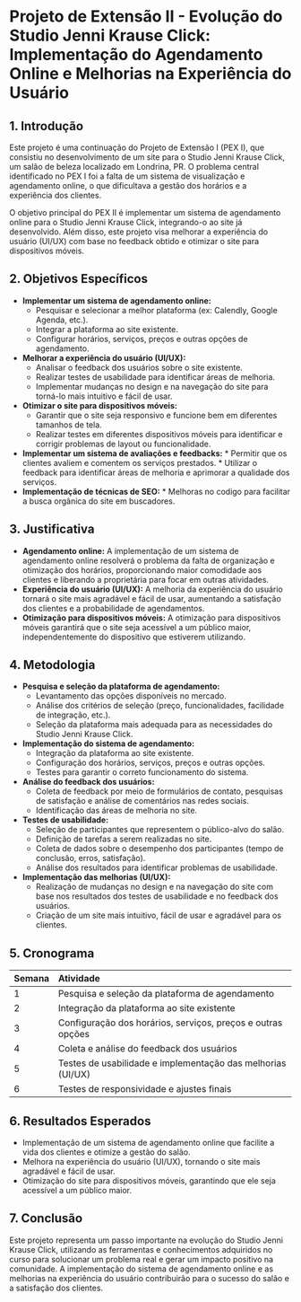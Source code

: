 # Projeto de Extensão II - Evolução do Studio Jenni Krause Click: Implementação do Agendamento Online e Melhorias na Experiência do Usuário

## 1. Introdução

Este projeto é uma continuação do Projeto de Extensão I (PEX I), que consistiu no desenvolvimento de um site para o Studio Jenni Krause Click, um salão de beleza localizado em Londrina, PR. O problema central identificado no PEX I foi a falta de um sistema de visualização e agendamento online, o que dificultava a gestão dos horários e a experiência dos clientes.

O objetivo principal do PEX II é implementar um sistema de agendamento online para o Studio Jenni Krause Click, integrando-o ao site já desenvolvido. Além disso, este projeto visa melhorar a experiência do usuário (UI/UX) com base no feedback obtido e otimizar o site para dispositivos móveis.

## 2. Objetivos Específicos

*   **Implementar um sistema de agendamento online:**
    *   Pesquisar e selecionar a melhor plataforma (ex: Calendly, Google Agenda, etc.).
    *   Integrar a plataforma ao site existente.
    *   Configurar horários, serviços, preços e outras opções de agendamento.
*   **Melhorar a experiência do usuário (UI/UX):**
    *   Analisar o feedback dos usuários sobre o site existente.
    *   Realizar testes de usabilidade para identificar áreas de melhoria.
    *   Implementar mudanças no design e na navegação do site para torná-lo mais intuitivo e fácil de usar.
*   **Otimizar o site para dispositivos móveis:**
    *   Garantir que o site seja responsivo e funcione bem em diferentes tamanhos de tela.
    *   Realizar testes em diferentes dispositivos móveis para identificar e corrigir problemas de layout ou funcionalidade.
*  **Implementar um sistema de avaliações e feedbacks:**
        * Permitir que os clientes avaliem e comentem os serviços prestados.
        * Utilizar o feedback para identificar áreas de melhoria e aprimorar a qualidade dos serviços.
*   **Implementação de técnicas de SEO:**
        * Melhoras no codigo para facilitar a busca orgânica do site em buscadores.

## 3. Justificativa

*   **Agendamento online:** A implementação de um sistema de agendamento online resolverá o problema da falta de organização e otimização dos horários, proporcionando maior comodidade aos clientes e liberando a proprietária para focar em outras atividades.
*   **Experiência do usuário (UI/UX):** A melhoria da experiência do usuário tornará o site mais agradável e fácil de usar, aumentando a satisfação dos clientes e a probabilidade de agendamentos.
*   **Otimização para dispositivos móveis:** A otimização para dispositivos móveis garantirá que o site seja acessível a um público maior, independentemente do dispositivo que estiverem utilizando.

## 4. Metodologia

*   **Pesquisa e seleção da plataforma de agendamento:**
    *   Levantamento das opções disponíveis no mercado.
    *   Análise dos critérios de seleção (preço, funcionalidades, facilidade de integração, etc.).
    *   Seleção da plataforma mais adequada para as necessidades do Studio Jenni Krause Click.
*   **Implementação do sistema de agendamento:**
    *   Integração da plataforma ao site existente.
    *   Configuração dos horários, serviços, preços e outras opções.
    *   Testes para garantir o correto funcionamento do sistema.
*   **Análise do feedback dos usuários:**
    *   Coleta de feedback por meio de formulários de contato, pesquisas de satisfação e análise de comentários nas redes sociais.
    *   Identificação das áreas de melhoria no site.
*   **Testes de usabilidade:**
    *   Seleção de participantes que representem o público-alvo do salão.
    *   Definição de tarefas a serem realizadas no site.
    *   Coleta de dados sobre o desempenho dos participantes (tempo de conclusão, erros, satisfação).
    *   Análise dos resultados para identificar problemas de usabilidade.
*   **Implementação das melhorias (UI/UX):**
    *   Realização de mudanças no design e na navegação do site com base nos resultados dos testes de usabilidade e no feedback dos usuários.
    *   Criação de um site mais intuitivo, fácil de usar e agradável para os clientes.

## 5. Cronograma

| Semana | Atividade                                                                           |
| :----- | :---------------------------------------------------------------------------------- |
| 1      | Pesquisa e seleção da plataforma de agendamento                                     |
| 2      | Integração da plataforma ao site existente                                         |
| 3      | Configuração dos horários, serviços, preços e outras opções                           |
| 4      | Coleta e análise do feedback dos usuários                                           |
| 5      | Testes de usabilidade e implementação das melhorias (UI/UX)                         |
| 6      | Testes de responsividade e ajustes finais                                           |

## 6. Resultados Esperados

*   Implementação de um sistema de agendamento online que facilite a vida dos clientes e otimize a gestão do salão.
*   Melhora na experiência do usuário (UI/UX), tornando o site mais agradável e fácil de usar.
*   Otimização do site para dispositivos móveis, garantindo que ele seja acessível a um público maior.

## 7. Conclusão

Este projeto representa um passo importante na evolução do Studio Jenni Krause Click, utilizando as ferramentas e conhecimentos adquiridos no curso para solucionar um problema real e gerar um impacto positivo na comunidade. A implementação do sistema de agendamento online e as melhorias na experiência do usuário contribuirão para o sucesso do salão e a satisfação dos clientes.
